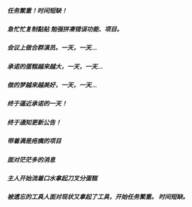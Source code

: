 



##### 任务繁重！时间短缺！

##### 急忙忙复制黏贴  勉强拼凑错误功能、项目。

##### 会议上做合群演员。一天，一天...



##### 承诺的蛋糕越来越大，一天，一天...

##### 做的梦越来越美好，一天，一天...

##### 终于逼近承诺的一天！



##### 终于通知更新公告！



##### 带着满是疮痍的项目

##### 面对茫茫多的消息

##### 主人开始流着口水拿起刀叉分蛋糕

##### 被遗忘的工具人面对现状又拿起了工具，开始任务繁重。 时间短缺。
